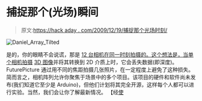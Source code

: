 # 捕捉那个(光场)瞬间

> 原文:[https://hack aday . com/2009/12/19/捕捉那个光场时刻/](https://hackaday.com/2009/12/19/capturing-that-light-field-moment/)

![](../Images/efac5cbf0f6772b996fc19a4f8fe897a.png "Daniel_Array_Tilted")

是的，你的眼睛不会说谎，那是 [12 台相机在同一时刻拍摄的。这个想法是，当单个相机拍摄](http://www.futurepicture.org/?p=47) [3D 图像](http://en.wikipedia.org/wiki/Light_field)并将其转换到 2D 介质上时，它会丢失数据(即深度)。FuturePicture 通过用不同的焦距拍摄几张照片，在一定程度上避免了这种损失。简而言之，相机阵列允许你聚焦于场景中的多个项目。该项目的硬件和软件尚未发布(我们知道它至少是 Arduino)，但他们计划将其完全开源，这样每个人都可以进行实验。当然，我们会让你了解最新情况。
【经[使](http://blog.makezine.com/archive/2009/12/futurepicture.html)